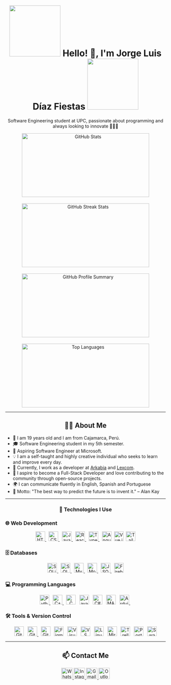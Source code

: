 <h1 align="center" style="animation: bounce 2s infinite;">
  <img src="https://i.giphy.com/media/v1.Y2lkPTc5MGI3NjExMGt1NTA3d2M5dzd4YjB2b2U0eTE5b24zNWM1bzhsOHdwbHk4YzVrNiZlcD12MV9pbnRlcm5hbF9naWZfYnlfaWQmY3Q9Zw/26u4nJPf0JtQPdStq/giphy.gif" width="160" />
  Hello! 👋, I'm Jorge Luis Díaz Fiestas
  <img src="https://i.giphy.com/media/v1.Y2lkPTc5MGI3NjExMGt1NTA3d2M5dzd4YjB2b2U0eTE5b24zNWM1bzhsOHdwbHk4YzVrNiZlcD12MV9pbnRlcm5hbF9naWZfYnlfaWQmY3Q9Zw/26u4nJPf0JtQPdStq/giphy.gif" width="160" />
</h1>

<p align="center" style="animation: fadeIn 3s;">
  Software Engineering student at UPC, passionate about programming and always looking to innovate 🚀👨‍💻
</p>

<div align="center" style="display: flex; justify-content: center; gap: 20px; flex-wrap: wrap;">
  <img src="https://github-readme-stats.vercel.app/api?username=LuisDiazpe&show_icons=true&theme=radical" alt="GitHub Stats" width="400" height="200" />
  <img src="https://github-readme-streak-stats.herokuapp.com/?user=LuisDiazpe&theme=radical" alt="GitHub Streak Stats" width="400" height="200" />
  <img src="https://github-profile-summary-cards.vercel.app/api/cards/profile-details?username=LuisDiazpe&theme=radical" alt="GitHub Profile Summary" width="400" height="200" />
  <img src="https://github-readme-stats.vercel.app/api/top-langs/?username=LuisDiazpe&layout=compact&theme=radical" alt="Top Languages" width="400" height="200" />
</div>


---

<h2 align="center" style="animation: zoomIn 1.5s;">🧑‍💻 About Me</h2>
<ul style="animation: fadeInUp 2s;">
  <li>📍 I am 19 years old and I am from Cajamarca, Perú.</li>
  <li>🎓 Software Engineering student in my 5th semester.</li>
  <li>🚀 Aspiring Software Engineer at Microsoft.</li>
  <li>💡 I am a self-taught and highly creative individual who seeks to learn and improve every day.</li>
  <li>💼 Currently, I work as a developer at <a href="https://arkabia.com" target="_blank">Arkabia</a> and <a href="https://lexcom.tech/" target="_blank">Lexcom</a>.</li>
  <li>🌟 I aspire to become a Full-Stack Developer and love contributing to the community through open-source projects.</li>
  <li>🌍 I can communicate fluently in English, Spanish and Portuguese</li>
  <li>📜 Motto: "The best way to predict the future is to invent it." – Alan Kay</li>
</ul>

---

<h3 align="center" style="animation: pulse 1.5s infinite;">🚀 Technologies I Use</h3>

### 🌐 Web Development
<p align="center">
  <a href="https://greensprout-innovations.github.io/" target="_blank">
    <img src="https://cdn.jsdelivr.net/gh/devicons/devicon/icons/html5/html5-original.svg" height="30" alt="HTML5" />
  </a>&nbsp;
  <a href="https://luisdiazpe.github.io/Skilhub.github.io/" target="_blank">
    <img src="https://cdn.jsdelivr.net/gh/devicons/devicon/icons/css3/css3-original.svg" height="30" alt="CSS3" />
  </a>&nbsp;
  <a href="https://luisdiazpe.github.io/VTM-3.github.io/" target="_blank">
    <img src="https://cdn.jsdelivr.net/gh/devicons/devicon/icons/javascript/javascript-original.svg" height="30" alt="JavaScript" />
  </a>&nbsp;
  <a href="https://www.arkabia.com/" target="_blank">
    <img src="https://cdn.jsdelivr.net/gh/devicons/devicon/icons/react/react-original.svg" height="30" alt="React" />
  </a>&nbsp;
  <a href="https://www.arkabia.com/" target="_blank">
    <img src="https://cdn.jsdelivr.net/gh/devicons/devicon/icons/typescript/typescript-original.svg" height="30" alt="TypeScript" />
  </a>&nbsp;
  <img src="https://cdn.jsdelivr.net/gh/devicons/devicon/icons/angularjs/angularjs-original.svg" height="30" alt="Angular" />&nbsp;
  <img src="https://cdn.jsdelivr.net/gh/devicons/devicon/icons/vuejs/vuejs-original.svg" height="30" alt="Vue.js" />&nbsp;
  <img src="https://www.vectorlogo.zone/logos/tailwindcss/tailwindcss-icon.svg" height="30" alt="Tailwind CSS" />
</p>


### 🗄️ Databases
<p align="center" style="animation: flipInX 1.5s;">
  <a href="https://luisdiazpe.github.io/secret-friend.github.io/" target="_blank">
    <img src="https://cdn.jsdelivr.net/gh/devicons/devicon/icons/sqlite/sqlite-original.svg" height="30" alt="SQLite" />
  </a> &nbsp;
  <a href="https://luisdiazpe.github.io/secret-friend.github.io/" target="_blank">
    <img src="https://cdn.jsdelivr.net/gh/devicons/devicon/icons/microsoftsqlserver/microsoftsqlserver-plain.svg" height="30" alt="SQL Server" />
  </a> &nbsp;
  <a href="https://luisdiazpe.github.io/secret-friend.github.io/" target="_blank">
    <img src="https://cdn.jsdelivr.net/gh/devicons/devicon/icons/mysql/mysql-original.svg" height="30" alt="MySQL" />
  </a> &nbsp;
  <a href="https://luisdiazpe.github.io/secret-friend.github.io/" target="_blank">
    <img src="https://cdn.jsdelivr.net/gh/devicons/devicon/icons/mongodb/mongodb-original.svg" height="30" alt="MongoDB" />
  </a> &nbsp;
  <a href="https://luisdiazpe.github.io/secret-friend.github.io/" target="_blank">
    <img src="https://cdn.jsdelivr.net/gh/devicons/devicon/icons/json/json-original.svg" height="30" alt="JSON" />
  </a> &nbsp;
  <img src="https://cdn.jsdelivr.net/gh/devicons/devicon/icons/firebase/firebase-plain.svg" height="30" alt="Firebase" />
</p>

### 💻 Programming Languages
<p align="center"> <a href="https://github.com/LuisDiazpe/AssistantPe" target="_blank"> <img src="https://cdn.jsdelivr.net/gh/devicons/devicon/icons/python/python-original.svg" height="30" alt="Python" /> </a> &nbsp; <a href="https://github.com/JhosepAC/ElectroGest" target="_blank"> <img src="https://cdn.jsdelivr.net/gh/devicons/devicon/icons/cplusplus/cplusplus-original.svg" height="30" alt="C++" /> </a> &nbsp; <img src="https://cdn.jsdelivr.net/gh/devicons/devicon/icons/c/c-original.svg" height="30" alt="C" /> &nbsp; <img src="https://cdn.jsdelivr.net/gh/devicons/devicon/icons/java/java-original.svg" height="30" alt="Java" /> &nbsp; <img src="https://cdn.jsdelivr.net/gh/devicons/devicon/icons/csharp/csharp-original.svg" height="30" alt="C#" /> &nbsp; <img src="https://cdn.jsdelivr.net/gh/devicons/devicon/icons/matlab/matlab-original.svg" height="30" alt="MATLAB" /> &nbsp; <a href="https://github.com/LuisDiazpe/Pastillero.ino" target="_blank"> <img src="https://cdn.jsdelivr.net/gh/devicons/devicon/icons/arduino/arduino-original.svg" height="30" alt="Arduino" /> </a>&nbsp; </p>

### 🛠️ Tools & Version Control
<p align="center"> <img src="https://cdn.jsdelivr.net/gh/devicons/devicon/icons/git/git-original.svg" height="30" alt="Git" /> &nbsp; <a href="https://gitlab.com/LuisDiazpe" target="_blank"> <img src="https://cdn.jsdelivr.net/gh/devicons/devicon/icons/gitlab/gitlab-original.svg" height="30" alt="GitLab" /> </a> &nbsp; <img src="https://skillicons.dev/icons?i=github" height="30" alt="GitHub" /> &nbsp; <img src="https://cdn.jsdelivr.net/gh/devicons/devicon/icons/figma/figma-original.svg" height="30" alt="Figma" /> &nbsp; <img src="https://cdn.jsdelivr.net/gh/devicons/devicon/icons/visualstudio/visualstudio-plain.svg" height="30" alt="Visual Studio" /> &nbsp; <img src="https://cdn.jsdelivr.net/gh/devicons/devicon/icons/vscode/vscode-original.svg" height="30" alt="VS Code" /> &nbsp; <img src="https://cdn.jsdelivr.net/gh/devicons/devicon/icons/linux/linux-original.svg" height="30" alt="Linux" /> &nbsp; <img src="https://img.shields.io/badge/Miro-050038?logo=miro&logoColor=white&style=flat-square" height="30" alt="Miro" /> &nbsp; <img src="https://img.shields.io/badge/Trello-0052CC?logo=trello&logoColor=white&style=flat-square" height="30" alt="Trello" /> &nbsp; <img src="https://img.shields.io/badge/Postman-FF6C37?logo=postman&logoColor=white&style=flat-square" height="30" alt="Postman" /> &nbsp; <img src="https://img.shields.io/badge/Swagger-85EA2D?logo=swagger&logoColor=black&style=flat-square" height="30" alt="Swagger" /> </p>

---

<h2 align="center" style="animation: shakeX 1.5s;">📫 Contact Me</h2>
<p align="center" style="animation: zoomInDown 2s;">
  <a href="https://wa.me/51954162053?text=Hola%2C%20Jorge!" target="_blank">
    <img src="https://img.shields.io/static/v1?message=WhatsApp&logo=whatsapp&label=&color=25D366&logoColor=white&labelColor=&style=for-the-badge" height="35" alt="WhatsApp"/>
  </a>
  <a href="https://www.instagram.com/diazfiestas/" target="_blank">
    <img src="https://img.shields.io/static/v1?message=Instagram&logo=instagram&label=&color=E4405F&logoColor=white&labelColor=&style=for-the-badge" height="35" alt="Instagram"/>
  </a>
  <a href="mailto:luidi678u@gmail.com">
    <img src="https://img.shields.io/static/v1?message=Gmail&logo=gmail&label=&color=D14836&logoColor=white&labelColor=&style=for-the-badge" height="35" alt="Gmail"/>
  </a>
  <a href="mailto:u20231d534@upc.edu.pe">
    <img src="https://img.shields.io/static/v1?message=Outlook&logo=microsoft-outlook&label=&color=0078D4&logoColor=white&labelColor=&style=for-the-badge" height="35" alt="Outlook"/>
  </a>
</p>

